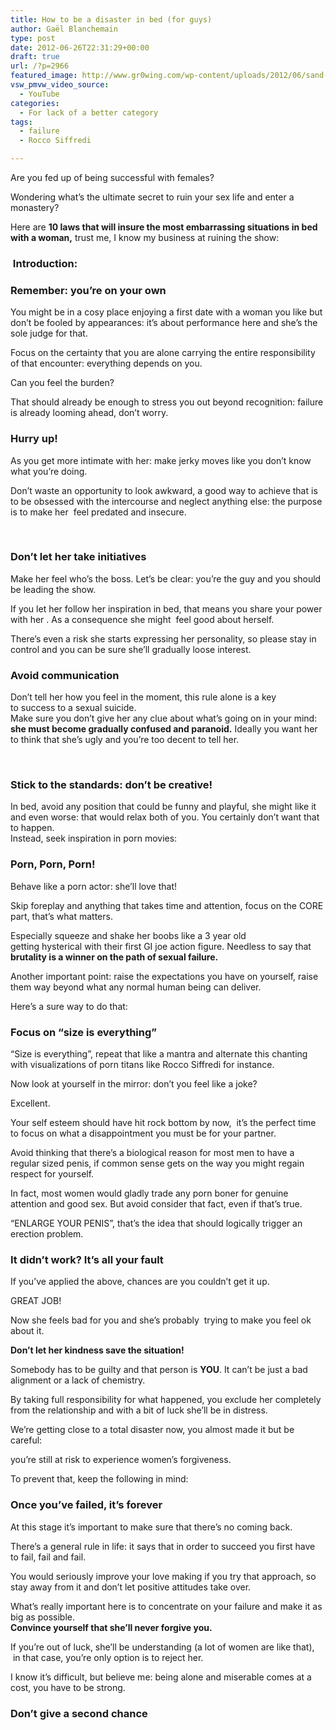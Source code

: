 ```yaml
---
title: How to be a disaster in bed (for guys)
author: Gaël Blanchemain
type: post
date: 2012-06-26T22:31:29+00:00
draft: true
url: /?p=2966
featured_image: http://www.gr0wing.com/wp-content/uploads/2012/06/sand-dunes-desert.jpg
vsw_pmvw_video_source:
  - YouTube
categories:
  - For lack of a better category
tags:
  - failure
  - Rocco Siffredi

---
```

Are you fed up of being successful with females?

Wondering what&#8217;s the ultimate secret to ruin your sex life and enter a monastery?

Here are **10 laws that will insure the most embarrassing situations in bed with a woman,** trust me, I know my business at ruining the show:

### 

###  Introduction:

### Remember: you&#8217;re on your own

You might be in a cosy place enjoying a first date with a woman you like but don&#8217;t be fooled by appearances: it&#8217;s about performance here and she&#8217;s the sole judge for that.

Focus on the certainty that you are alone carrying the entire responsibility of that encounter: everything depends on you.

Can you feel the burden?

That should already be enough to stress you out beyond recognition: failure is already looming ahead, don&#8217;t worry.

### 

### Hurry up!

As you get more intimate with her: make jerky moves like you don&#8217;t know what you&#8217;re doing.

Don&#8217;t waste an opportunity to look awkward, a good way to achieve that is to be obsessed with the intercourse and neglect anything else: the purpose is to make her  feel predated and insecure.

&nbsp;

### Don&#8217;t let her take initiatives

Make her feel who&#8217;s the boss. Let&#8217;s be clear: you&#8217;re the guy and you should be leading the show.

If you let her follow her inspiration in bed, that means you share your power with her . As a consequence she might  feel good about herself.

There&#8217;s even a risk she starts expressing her personality, so please stay in control and you can be sure she&#8217;ll gradually loose interest.

### Avoid communication

Don&#8217;t tell her how you feel in the moment, this rule alone is a key to success to a sexual suicide.  
Make sure you don&#8217;t give her any clue about what&#8217;s going on in your mind: **she must become gradually confused and paranoid.** Ideally you want her to think that she&#8217;s ugly and you&#8217;re too decent to tell her.

&nbsp;

### Stick to the standards: don&#8217;t be creative!

In bed, avoid any position that could be funny and playful, she might like it and even worse: that would relax both of you. You certainly don&#8217;t want that to happen.  
Instead, seek inspiration in porn movies:

### Porn, Porn, Porn!

Behave like a porn actor: she&#8217;ll love that!

Skip foreplay and anything that takes time and attention, focus on the CORE part, that&#8217;s what matters.

Especially squeeze and shake her boobs like a 3 year old getting hysterical with their first GI joe action figure. Needless to say that **brutality is a winner on the path of sexual failure.**

Another important point: raise the expectations you have on yourself, raise them way beyond what any normal human being can deliver.

Here&#8217;s a sure way to do that:

### Focus on &#8220;size is everything&#8221;

&#8220;Size is everything&#8221;, repeat that like a mantra and alternate this chanting with visualizations of porn titans like Rocco Siffredi for instance.

Now look at yourself in the mirror: don&#8217;t you feel like a joke?

Excellent.

Your self esteem should have hit rock bottom by now,  it&#8217;s the perfect time to focus on what a disappointment you must be for your partner.

Avoid thinking that there&#8217;s a biological reason for most men to have a regular sized penis, if common sense gets on the way you might regain respect for yourself.

In fact, most women would gladly trade any porn boner for genuine attention and good sex. But avoid consider that fact, even if that&#8217;s true.

&#8220;ENLARGE YOUR PENIS&#8221;, that&#8217;s the idea that should logically trigger an erection problem.

### It didn&#8217;t work? It&#8217;s all your fault

If you&#8217;ve applied the above, chances are you couldn&#8217;t get it up.

GREAT JOB!

Now she feels bad for you and she&#8217;s probably  trying to make you feel ok about it.

**Don&#8217;t let her kindness save the situation!**

Somebody has to be guilty and that person is **YOU**. It can&#8217;t be just a bad alignment or a lack of chemistry.

By taking full responsibility for what happened, you exclude her completely from the relationship and with a bit of luck she&#8217;ll be in distress.

We&#8217;re getting close to a total disaster now, you almost made it but be careful:

you&#8217;re still at risk to experience women&#8217;s forgiveness.

To prevent that, keep the following in mind:

### Once you&#8217;ve failed, it&#8217;s forever

At this stage it&#8217;s important to make sure that there&#8217;s no coming back.

There&#8217;s a general rule in life: it says that in order to succeed you first have to fail, fail and fail.

You would seriously improve your love making if you try that approach, so stay away from it and don&#8217;t let positive attitudes take over.

What&#8217;s really important here is to concentrate on your failure and make it as big as possible.  
**Convince yourself that she&#8217;ll never forgive you.**

If you&#8217;re out of luck, she&#8217;ll be understanding (a lot of women are like that),  in that case, you&#8217;re only option is to reject her.

I know it&#8217;s difficult, but believe me: being alone and miserable comes at a cost, you have to be strong.

### Don&#8217;t give a second chance